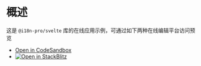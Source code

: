 
# 概述
这是 `@i18n-pro/svelte` 库的在线应用示例，可通过如下两种在线编辑平台访问预览
* [Open in CodeSandbox](https://codesandbox.io/p/github/i18n-pro/svelte-demo/main?file=README_zh-CN.md)
* [![Open in StackBlitz](https://developer.stackblitz.com/img/open_in_stackblitz_small.svg "Open in StackBlitz")](https://stackblitz.com/github/i18n-pro/svelte-demo?file=README_zh-CN.md)

